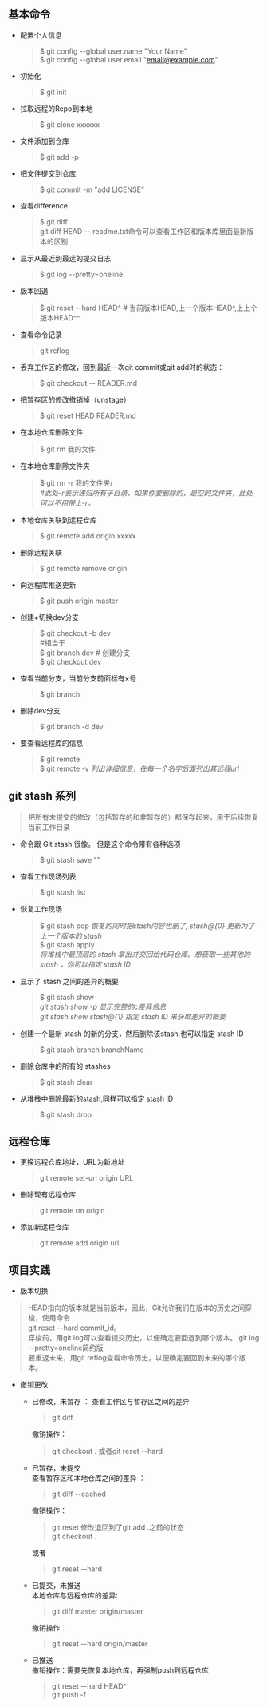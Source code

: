 ## 基本命令
  - 配置个人信息
    >$ git config --global user.name "Your Name"<br>
    >$ git config --global user.email "email@example.com"
- 初始化
    >$ git init
- 拉取远程的Repo到本地
    > $ git clone xxxxxx  
- 文件添加到仓库
    >$ git add -p  
- 把文件提交到仓库
    >$ git commit -m "add LICENSE"
- 查看difference
    >$ git diff   
    git diff HEAD -- readme.txt命令可以查看工作区和版本库里面最新版本的区别
- 显示从最近到最远的提交日志
    >$ git log --pretty=oneline
- 版本回退
    >$ git reset --hard HEAD^ # 当前版本HEAD,上一个版本HEAD^,上上个版本HEAD^^
- 查看命令记录
    >git reflog
-  丢弃工作区的修改，回到最近一次git commit或git add时的状态：
    >$ git checkout -- READER.md
-  把暂存区的修改撤销掉（unstage）
    >$ git reset HEAD READER.md
- 在本地仓库删除文件
    > $ git rm 我的文件
- 在本地仓库删除文件夹
    > $ git rm -r 我的文件夹/  
    *#此处-r表示递归所有子目录，如果你要删除的，是空的文件夹，此处可以不用带上-r。*
- 本地仓库关联到远程仓库
    >$ git remote add origin xxxxx  
- 删除远程关联
    >$ git remote remove origin
- 向远程库推送更新
    >$ git push origin master

- 创建+切换dev分支
    >$ git checkout -b dev  
#相当于  
$ git branch dev # 创建分支  
$ git checkout dev

- 查看当前分支，当前分支前面标有×号
    >$ git branch
- 删除dev分支
    >$ git branch -d dev
- 要查看远程库的信息
    >$ git remote  
     $ git remote -v  _列出详细信息，在每一个名字后面列出其远程url_
## git stash 系列  
>把所有未提交的修改（包括暂存的和非暂存的）都保存起来，用于后续恢复当前工作目录
- 命令跟 Git stash 很像。 但是这个命令带有各种选项
    >$ git stash save ""
- 查看工作现场列表
    >$ git stash list
- 恢复工作现场
    >$ git stash pop  _恢复的同时把stash内容也删了, stash@{0} 更新为了上一个版本的 stash_  
    >$ git stash apply   
    > _将堆栈中最顶层的 stash 拿出并交回给代码仓库。想获取一些其他的 stash ，你可以指定 stash ID_
- 显示了 stash 之间的差异的概要
    >$ git stash show       
    >_git stash show -p 显示完整的c差异信息_   
    >_git stash show stash@{1} 指定 stash ID 来获取差异的概要_
- 创建一个最新 stash 的新的分支，然后删除该stash,也可以指定 stash ID 
    >$ git stash branch branchName
- 删除仓库中的所有的 stashes
    >$ git stash clear
- 从堆栈中删除最新的stash,同样可以指定 stash ID 
    >$ git stash drop
## 远程仓库
- 更换远程仓库地址，URL为新地址
    >git remote set-url origin URL
- 删除现有远程仓库 
    >git remote rm origin
- 添加新远程仓库
    >git remote add origin url
 ## 项目实践
 - 版本切换
>HEAD指向的版本就是当前版本，因此，Git允许我们在版本的历史之间穿梭，使用命令   
    git reset --hard commit_id。   
穿梭前，用git log可以查看提交历史，以便确定要回退到哪个版本。 
    git log --pretty=oneline简约版   
要重返未来，用git reflog查看命令历史，以便确定要回到未来的哪个版本。

- 撤销更改
    - 已修改，未暂存  ： 
        查看工作区与暂存区之间的差异   
        > git diff     

        撤销操作：
        > git checkout . 或者git reset --hard   
        
    - 已暂存，未提交  
        查看暂存区和本地仓库之间的差异 ：
        > git diff --cached  

        撤销操作：
        >git reset   修改退回到了git add .之前的状态   
        >git checkout .  
        
        或者
        >git reset --hard

    - 已提交，未推送   
        本地仓库与远程仓库的差异:
        >git diff master origin/master   

        撤销操作：
        >git reset --hard origin/master
    - 已推送   
     撤销操作：需要先恢复本地仓库，再强制push到远程仓库
       > git reset --hard HEAD^   
       > git push -f


        

